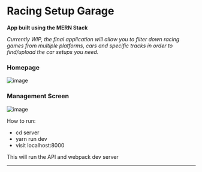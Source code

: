 # Racing Setup Garage

**App built using the MERN Stack**

*Currently WIP, the final application will allow you to filter down
racing games from multiple platforms, cars and specific tracks
in order to find/upload the car setups you need.*

### Homepage

![image](https://github.com/Craig-97/Racing-Setup-Garage/assets/41014229/00522eb5-dee6-40f1-9a08-5b5cf9f64bd7)

### Management Screen

![image](https://github.com/Craig-97/Money-Manager/assets/41014229/1f19d45a-d525-43c8-abd7-daa16eb5fd08)



How to run:
  - cd server
  - yarn run dev
  - visit localhost:8000
  
This will run the API and webpack dev server

-------------------------------------------------------------


